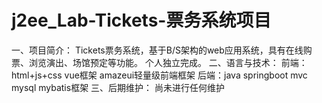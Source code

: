 # j2ee_Lab-Tickets-票务系统项目

一、项目简介：
    Tickets票务系统，基于B/S架构的web应用系统，具有在线购票、浏览演出、场馆预定等功能。
    个人独立完成。
二、语言与技术：
    前端：html+js+css
          vue框架
          amazeui轻量级前端框架
    后端：java
          springboot mvc
          mysql
          mybatis框架
三、后期维护：
    尚未进行任何维护
    
